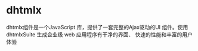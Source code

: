 # dhtmlx
dhtmlx组件是一个JavaScript 库，提供了一套完整的Ajax驱动的UI 组件。使用 dhtmlxSuite 生成企业级 web 应用程序有干净的界面、 快速的性能和丰富的用户体验
